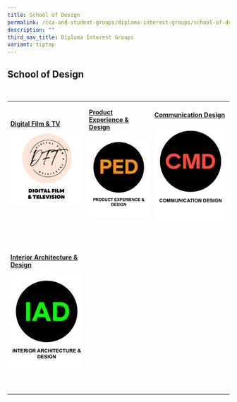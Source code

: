 ```yaml
---
title: School of Design
permalink: /cca-and-student-groups/diploma-interest-groups/school-of-design/
description: ""
third_nav_title: Diploma Interest Groups
variant: tiptap
---
```

<h2>School of Design</h2>
<p>&nbsp;&nbsp;&nbsp; &nbsp;&nbsp;&nbsp;&nbsp;&nbsp;&nbsp;&nbsp; &nbsp;&nbsp;&nbsp;&nbsp;&nbsp;&nbsp;&nbsp;&nbsp;&nbsp;
&nbsp;&nbsp;&nbsp;&nbsp;&nbsp;&nbsp;&nbsp;&nbsp;&nbsp;&nbsp;&nbsp; &nbsp;&nbsp;&nbsp;&nbsp;&nbsp;&nbsp;&nbsp;&nbsp;&nbsp;&nbsp;&nbsp;
&nbsp;&nbsp;&nbsp;&nbsp;&nbsp;&nbsp;&nbsp;</p>
<table style="minWidth: 75px">
<colgroup>
<col>
<col>
<col>
</colgroup>
<tbody>
<tr>
<td rowspan="1" colspan="1">
<p><strong><a href="https://www.instagram.com/digitalfilmtv/" rel="noopener noreferrer nofollow" target="_blank">Digital Film &amp; TV</a></strong>
</p>
<p></p>
<div class="isomer-image-wrapper">
<img style="display:block;margin-left:auto;margin-right:auto;" height="auto" width="100%" alt="Digital Film &amp; Television Interest Group" src="/images/DES/DFT_button-01.png">
</div>
<p>&nbsp;&nbsp;&nbsp;&nbsp;&nbsp;&nbsp;&nbsp;&nbsp;&nbsp;&nbsp;&nbsp;&nbsp;&nbsp;&nbsp;&nbsp;&nbsp;&nbsp;&nbsp;&nbsp;
&nbsp;&nbsp;&nbsp;&nbsp;&nbsp;&nbsp;&nbsp;&nbsp;&nbsp;&nbsp;&nbsp;&nbsp;&nbsp;&nbsp;&nbsp;
&nbsp;&nbsp;&nbsp;&nbsp;&nbsp;&nbsp;&nbsp;&nbsp;&nbsp;&nbsp;&nbsp;</p>
</td>
<td rowspan="1" colspan="1">
<p><strong><a href="https://www.instagram.com/tp.des.ped/" rel="noopener noreferrer nofollow" target="_blank">Product Experience &amp; Design</a></strong>
</p>
<div class="isomer-image-wrapper">
<img style="width: 100%" height="auto" width="100%" alt="" src="/images/Interest Groups/Logos_for_Web_07.png">
</div>
<p>&nbsp;&nbsp;&nbsp;&nbsp;&nbsp;&nbsp;&nbsp;&nbsp;&nbsp;&nbsp;&nbsp;&nbsp;&nbsp;&nbsp;&nbsp;&nbsp;&nbsp;&nbsp;
&nbsp;&nbsp;&nbsp;&nbsp;&nbsp;&nbsp;&nbsp;&nbsp;&nbsp;&nbsp;&nbsp;&nbsp;&nbsp;&nbsp;&nbsp;
&nbsp;</p>
</td>
<td rowspan="1" colspan="1">
<p><strong><a href="https://www.instagram.com/tp.des.cmd/" rel="noopener noreferrer nofollow" target="_blank">Communication Design</a></strong>
</p>
<div class="isomer-image-wrapper">
<img style="width: 100%" height="auto" width="100%" alt="" src="/images/Interest Groups/Logos_for_Web_01.png">
</div>
<p>&nbsp;&nbsp;&nbsp;&nbsp;&nbsp;&nbsp;&nbsp;&nbsp;&nbsp;&nbsp;&nbsp;&nbsp;&nbsp;&nbsp;&nbsp;&nbsp;&nbsp;&nbsp;&nbsp;
&nbsp;&nbsp;&nbsp;&nbsp;&nbsp;&nbsp;&nbsp;&nbsp;&nbsp;&nbsp;&nbsp;&nbsp;&nbsp;&nbsp;&nbsp;
&nbsp;</p>
</td>
</tr>
<tr>
<td rowspan="1" colspan="1">
<p><strong><a href="https://www.instagram.com/tp.des.iad/" rel="noopener noreferrer nofollow" target="_blank">Interior Architecture &amp; Design</a></strong>
</p>
<div class="isomer-image-wrapper">
<img style="width: 100%" height="auto" width="100%" alt="" src="/images/Interest Groups/Logos_for_Web_09.png">
</div>
<p>&nbsp;&nbsp;&nbsp;&nbsp;&nbsp;&nbsp;&nbsp;&nbsp;&nbsp;&nbsp;&nbsp;&nbsp;&nbsp;&nbsp;&nbsp;&nbsp;&nbsp;&nbsp;&nbsp;
&nbsp;&nbsp;&nbsp;&nbsp;&nbsp;&nbsp;&nbsp;&nbsp;&nbsp;&nbsp;&nbsp;&nbsp;&nbsp;&nbsp;&nbsp;&nbsp;&nbsp;</p>
</td>
<td rowspan="1" colspan="1">
<p>&nbsp;&nbsp;&nbsp;&nbsp;&nbsp;&nbsp;&nbsp;&nbsp;&nbsp;&nbsp;&nbsp;&nbsp;&nbsp;&nbsp;&nbsp;&nbsp;&nbsp;&nbsp;&nbsp;
&nbsp;&nbsp;&nbsp;&nbsp;&nbsp;&nbsp;&nbsp;&nbsp;&nbsp;&nbsp;&nbsp;&nbsp;
&nbsp;&nbsp;&nbsp;&nbsp;&nbsp;&nbsp;&nbsp;&nbsp;&nbsp;&nbsp;&nbsp;&nbsp;&nbsp;&nbsp;</p>
</td>
<td rowspan="1" colspan="1">
<p></p>
</td>
</tr>
</tbody>
</table>
<p></p>
